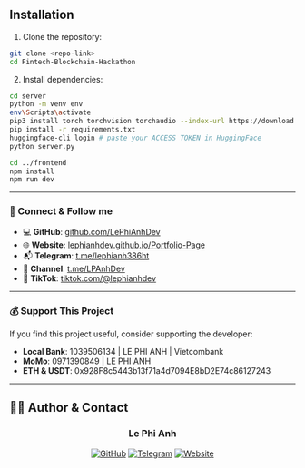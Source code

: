 ## Installation

1. Clone the repository:
```bash
git clone <repo-link>
cd Fintech-Blockchain-Hackathon
```

2. Install dependencies:
```bash
cd server
python -m venv env
env\Scripts\activate
pip3 install torch torchvision torchaudio --index-url https://download.pytorch.org/whl/cu118
pip install -r requirements.txt
huggingface-cli login # paste your ACCESS TOKEN in HuggingFace
python server.py
```

```bash
cd ../frontend
npm install
npm run dev
```

---

### 📡 Connect & Follow me

* 💻 **GitHub**: [github.com/LePhiAnhDev](https://github.com/LePhiAnhDev)
* 🌐 **Website**: [lephianhdev.github.io/Portfolio-Page](https://lephianhdev.github.io/Portfolio-Page)
* 📬 **Telegram**: [t.me/lephianh386ht](https://t.me/lephianh386ht)
* 👥 **Channel**: [t.me/LPAnhDev](https://t.me/LPAnhDev)
* 🎥 **TikTok**: [tiktok.com/@lephianhdev](https://tiktok.com/@lephianhdev)

---

### 💰 Support This Project
If you find this project useful, consider supporting the developer:
- **Local Bank**: 1039506134 | LE PHI ANH | Vietcombank
- **MoMo**: 0971390849 | LE PHI ANH
- **ETH & USDT**: 0x928F8c5443b13f71a4d7094E8bD2E74c86127243

---

## 👨‍💻 Author & Contact
<div align="center">
  <h3>Le Phi Anh</h3>
</div>
<div align="center">
  <a href="https://github.com/LePhiAnhDev" target="_blank"><img src="https://img.shields.io/badge/GitHub-100000?style=for-the-badge&logo=github&logoColor=white" alt="GitHub"></a>
  <a href="https://t.me/lephianh386ht" target="_blank"><img src="https://img.shields.io/badge/Telegram-2CA5E0?style=for-the-badge&logo=telegram&logoColor=white" alt="Telegram"></a>
  <a href="https://lephianh.id.vn/" target="_blank"><img src="https://img.shields.io/badge/Website-FF7139?style=for-the-badge&logo=Firefox-Browser&logoColor=white" alt="Website"></a>
</div>
